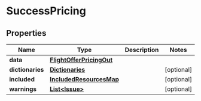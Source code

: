 

# SuccessPricing


## Properties

| Name | Type | Description | Notes |
|------------ | ------------- | ------------- | -------------|
|**data** | [**FlightOfferPricingOut**](FlightOfferPricingOut.md) |  |  |
|**dictionaries** | [**Dictionaries**](Dictionaries.md) |  |  [optional] |
|**included** | [**IncludedResourcesMap**](IncludedResourcesMap.md) |  |  [optional] |
|**warnings** | [**List&lt;Issue&gt;**](Issue.md) |  |  [optional] |



